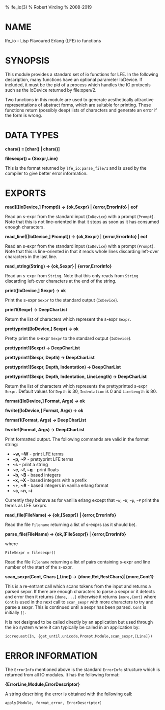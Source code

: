 % lfe_io(3)
% Robert Virding
% 2008-2019


# NAME

lfe_io - Lisp Flavoured Erlang (LFE) io functions


# SYNOPSIS

This module provides a standard set of io functions for
LFE. In the following description, many functions have an
optional parameter IoDevice. If included, it must be the pid
of a process which handles the IO protocols such as the
IoDevice returned by file:open/2.

Two functions in this module are used to generate
aesthetically attractive representations of abstract forms,
which are suitable for printing. These functions return
(possibly deep) lists of characters and generate an error if
the form is wrong.


# DATA TYPES

**chars() = [char() | chars()]**

**filesexpr() = {Sexpr,Line}**

This is the format returned by ``lfe_io:parse_file/1`` and
is used by the compiler to give better error information.


# EXPORTS

**read([[IoDevice,] Prompt]) -> {ok,Sexpr} | {error,ErrorInfo} | eof**

Read an s-expr from the standard input (``IoDevice``) with a prompt
(``Prompt``). Note that this is not line-oriented in that it stops as soon
as it has consumed enough characters.

**read_line([[IoDevice,] Prompt]) -> {ok,Sexpr} | {error,ErrorInfo} | eof**

Read an s-expr from the standard input (``IoDevice``) with a prompt
(``Prompt``). Note that this is line-oriented in that it reads whole lines
discarding left-over characters in the last line.

**read_string(String) -> {ok,Sexpr} | {error,ErrorInfo}**

Read an s-expr from ``String``. Note that this only reads from ``String``
discarding left-over characters at the end of the string.

**print([IoDevice,] Sexpr) -> ok**

Print the s-expr ``Sexpr`` to the standard output (``IoDevice``).

**print1(Sexpr) -> DeepCharList**

Return the list of characters which represent the s-expr ``Sexpr``.

**prettyprint([IoDevice,] Sexpr) -> ok**

Pretty print the s-expr ``Sexpr`` to the standard output (``IoDevice``).

**prettyprint1(Sexpr) -> DeepCharList**

**prettyprint1(Sexpr, Depth) -> DeepCharList**

**prettyprint1(Sexpr, Depth, Indentation) -> DeepCharList**

**prettyprint1(Sexpr, Depth, Indentation, LineLength) -> DeepCharList**

Return the list of characters which represents the prettyprinted
s-expr ``Sexpr``. Default values for ``Depth`` is 30, ``Indentation``
is 0 and ``LineLength`` is 80.

**format([IoDevice,] Format, Args) -> ok**

**fwrite([IoDevice,] Format, Args) -> ok**

**format1(Format, Args) -> DeepCharList**

**fwrite1(Format, Args) -> DeepCharList**

Print formatted output. The following commands are valid in
the format string:

* **~w, ~W** - print LFE terms
* **~p, ~P** - prettyprint LFE terms
* **~s** - print a string
* **~e, ~f, ~g** - print floats
* **~b, ~B** - based integers
* **~x, ~X** - based integers with a prefix
* **~+, ~#** - based integers in vanilla erlang format
* **~c, ~n, ~i**

Currently they behave as for vanilla erlang except that ``~w``,
``~W``, ``~p``, ``~P`` print the terms as LFE sexprs.

**read_file(FileName) -> {ok,[Sexpr]} | {error,ErrorInfo}**

Read the file ``Filename`` returning a list of s-exprs (as it
should be).

**parse_file(FileName) -> {ok,[FileSexpr]} | {error,ErrorInfo}**

where

```
FileSexpr = filesexpr()
```

Read the file ``Filename`` returning a list of pairs containing
s-expr and line number of the start of the s-expr.

**scan_sexpr(Cont, Chars [,Line]) -> {done,Ret,RestChars}|{more,Cont1}**

This is a re-entrant call which scans tokens from the input and
returns a parsed sepxr. If there are enough characters to parse a
sexpr or it detects and error then it returns ``{done,...}`` otherwise
it returns ``{more,Cont}`` where ``Cont`` is used in the next call to
``scan_sexpr`` with more characters to try and parse a sexpr. This is continued until a sexpr has been parsed. ``Cont``  is initially ``[]``.

It is not designed to be called directly by an application but used through the i/o system where it can typically be called in an application by:

``io:request(In, {get_until,unicode,Prompt,Module,scan_sexpr,[Line]})``


# ERROR INFORMATION

The ``ErrorInfo`` mentioned above is the standard ``ErrorInfo``
structure which is returned from all IO modules. It has the
following format:

**{ErrorLine,Module,ErrorDescriptor}**

A string describing the error is obtained with the following call:

```
apply(Module, format_error, ErrorDescriptor)
```
